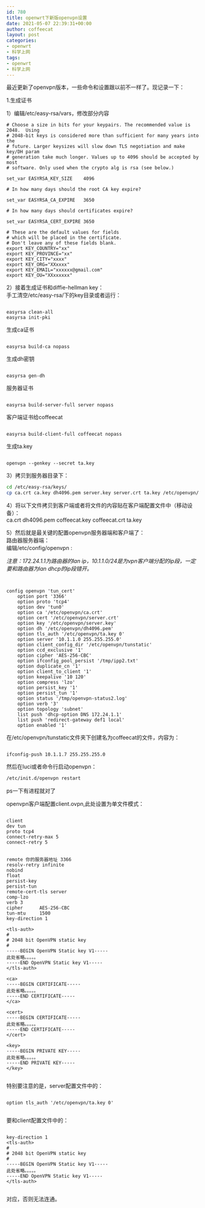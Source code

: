 ```yaml
---
id: 780
title: openwrt下新版openvpn设置
date: 2021-05-07 22:39:31+00:00
author: coffeecat
layout: post
categories:
- openwrt
- 科学上网
tags:
- openwrt
- 科学上网
---
```

最近更新了openvpn版本，一些命令和设置跟以前不一样了。现记录一下：

1.生成证书

1）编辑/etc/easy-rsa/vars，修改部分内容

```vim
# Choose a size in bits for your keypairs. The recommended value is 2048.  Using
# 2048-bit keys is considered more than sufficient for many years into the
# future. Larger keysizes will slow down TLS negotiation and make key/DH param
# generation take much longer. Values up to 4096 should be accepted by most
# software. Only used when the crypto alg is rsa (see below.)

set_var EASYRSA_KEY_SIZE	4096

# In how many days should the root CA key expire?

set_var EASYRSA_CA_EXPIRE	3650

# In how many days should certificates expire?

set_var EASYRSA_CERT_EXPIRE	3650

# These are the default values for fields
# which will be placed in the certificate.
# Don't leave any of these fields blank.
export KEY_COUNTRY="xx"
export KEY_PROVINCE="xx"
export KEY_CITY="xxxx"
export KEY_ORG="XXxxxx"
export KEY_EMAIL="xxxxxx@gmail.com"
export KEY_OU="XXxxxxxx"

```

2）接着生成证书和diffie-hellman key：  
手工清空/etc/easy-rsa/下的key目录或者运行：
```vim

easyrsa clean-all  
easyrsa init-pki

```
生成ca证书
```vim

easyrsa build-ca nopass 

```
生成dh密钥 
```vim

easyrsa gen-dh  

```
服务器证书
```vim

easyrsa build-server-full server nopass

```
客户端证书给coffeecat
```vim

easyrsa build-client-full coffeecat nopass

```
生成ta.key
```vim

openvpn --genkey --secret ta.key

```

3）拷贝到服务器目录下：

```sh
cd /etc/easy-rsa/keys/
cp ca.crt ca.key dh4096.pem server.key server.crt ta.key /etc/openvpn/
```

4）将以下文件拷贝到客户端或者将文件的内容贴在客户端配置文件中（移动设备）：  
ca.crt dh4096.pem coffeecat.key coffeecat.crt ta.key

5）然后就是最关键的配置openvpn服务器端和客户端了：  
路由器服务器端：  
编辑/etc/config/openvpn :

_注意：172.24.1.1为路由器的lan ip，10.1.1.0/24是为vpn客户端分配的ip段，一定要和路由器为lan dhcp的ip段错开。_

```vim


config openvpn 'tun_cert'
	option port '3366'
	option proto 'tcp4'
	option dev 'tun0'
	option ca '/etc/openvpn/ca.crt'
	option cert '/etc/openvpn/server.crt'
	option key '/etc/openvpn/server.key'
	option dh '/etc/openvpn/dh4096.pem'
  	option tls_auth '/etc/openvpn/ta.key 0'
	option server '10.1.1.0 255.255.255.0'
	option client_config_dir '/etc/openvpn/tunstatic'
	option ccd_exclusive '1'
	option cipher 'AES-256-CBC'
	option ifconfig_pool_persist '/tmp/ipp2.txt'
	option duplicate_cn '1'
	option client_to_client '1'
	option keepalive '10 120'
	option compress 'lzo'
	option persist_key '1'
	option persist_tun '1'
	option status '/tmp/openvpn-status2.log'
	option verb '3'
	option topology 'subnet'
	list push 'dhcp-option DNS 172.24.1.1'
	list push 'redirect-gateway def1 local'
	option enabled '1'

```

在/etc/openvpn/tunstatic文件夹下创建名为coffeecat的文件，内容为：

```vim

ifconfig-push 10.1.1.7 255.255.255.0

```

然后在luci或者命令行启动openvpn：

```sh
/etc/init.d/openvpn restart
```

ps一下有进程就对了

openvpn客户端配置client.ovpn,此处设置为单文件模式：
```vim

client
dev tun
proto tcp4
connect-retry-max 5
connect-retry 5


remote 你的服务器地址 3366
resolv-retry infinite
nobind
float
persist-key
persist-tun
remote-cert-tls server
comp-lzo
verb 3
cipher		AES-256-CBC
tun-mtu		1500
key-direction 1

<tls-auth>
#
# 2048 bit OpenVPN static key
#
-----BEGIN OpenVPN Static key V1-----
此处省略。。。。。
-----END OpenVPN Static key V1-----
</tls-auth>

<ca>
-----BEGIN CERTIFICATE-----
此处省略。。。。。
-----END CERTIFICATE-----
</ca>

<cert>
-----BEGIN CERTIFICATE-----
此处省略。。。。。
-----END CERTIFICATE-----
</cert>

<key>
-----BEGIN PRIVATE KEY-----
此处省略。。。。。
-----END PRIVATE KEY-----
</key>


```
特别要注意的是，server配置文件中的：
```vim

option tls_auth '/etc/openvpn/ta.key 0'


```
要和client配置文件中的：
```vim

key-direction 1
<tls-auth>
#
# 2048 bit OpenVPN static key
#
-----BEGIN OpenVPN Static key V1-----
此处省略。。。。。
-----END OpenVPN Static key V1-----
</tls-auth>


```
对应，否则无法连通。

